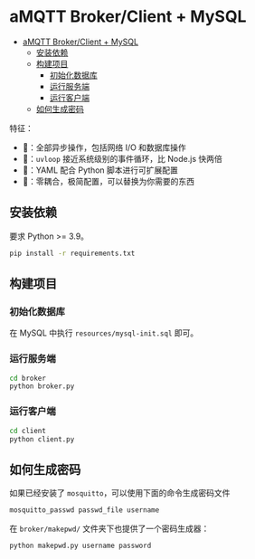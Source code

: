 # aMQTT Broker/Client + MySQL

- [aMQTT Broker/Client + MySQL](#amqtt-brokerclient--mysql)
  - [安装依赖](#安装依赖)
  - [构建项目](#构建项目)
    - [初始化数据库](#初始化数据库)
    - [运行服务端](#运行服务端)
    - [运行客户端](#运行客户端)
  - [如何生成密码](#如何生成密码)

特征：
- 🚀：全部异步操作，包括网络 I/O 和数据库操作
- 🧲：`uvloop` 接近系统级别的事件循环，比 Node.js 快两倍
- 🍒：YAML 配合 Python 脚本进行可扩展配置
- 🍡：零耦合，极简配置，可以替换为你需要的东西

## 安装依赖

要求 Python >= 3.9。

```bash
pip install -r requirements.txt
```

## 构建项目

### 初始化数据库

在 MySQL 中执行 `resources/mysql-init.sql` 即可。

### 运行服务端

```bash
cd broker
python broker.py
```

### 运行客户端

```bash
cd client
python client.py
```

## 如何生成密码

如果已经安装了 `mosquitto`，可以使用下面的命令生成密码文件

```bash
mosquitto_passwd passwd_file username
```

在 `broker/makepwd/` 文件夹下也提供了一个密码生成器：

```bash
python makepwd.py username password
```

